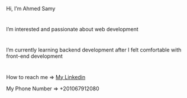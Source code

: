  Hi, I’m Ahmed Samy
 #
 I’m interested and passionate about web development
 #
 I’m currently learning backend development after I felt comfortable with front-end development
#
 How to reach me 
=> [My Linkedin](https://www.linkedin.com/in/ahmed-samy-767117242/)

My Phone Number => +201067912080
<!---
AhmedSamy16/AhmedSamy16 is a ✨ special ✨ repository because its `README.md` (this file) appears on your GitHub profile.
You can click the Preview link to take a look at your changes.
--->
